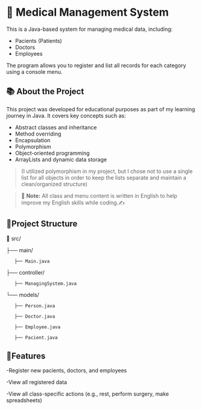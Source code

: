 # 🏥 Medical Management System

This is a Java-based system for managing medical data, including:

- Pacients (Patients)
- Doctors
- Employees

The program allows you to register and list all records for each category using a console menu.

## 📚 About the Project

This project was developed for educational purposes as part of my learning journey in Java. It covers key concepts such as:

- Abstract classes and inheritance
- Method overriding
- Encapsulation
- Polymorphism 
- Object-oriented programming
- ArrayLists and dynamic data storage
> (I utilized polymorphism in my project, but I chose not to use a single list for all objects in order to keep the lists separate and maintain a clean/organized structure) 

> 🧠 **Note:** All class and menu content is written in English to help improve my English skills while coding.✍️

## 📁Project Structure

📁 src/

├── main/
   
       ├── Main.java

├── controller/
  
       ├── ManagingSystem.java

└── models/
    
       ├── Person.java
   
       ├── Doctor.java
   
       ├── Employee.java
   
       ├── Pacient.java
   

## 📌Features

-Register new pacients, doctors, and employees

-View all registered data

-View all class-specific actions (e.g., rest, perform surgery, make spreadsheets)



